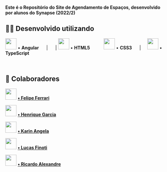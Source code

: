 **Este é o Repositório do Site de Agendamento de Espaços, desenvolvido por alunos do Synapse (2022/2)**


## 👨‍💻 Desenvolvido utilizando
<img src="https://cdn.jsdelivr.net/gh/devicons/devicon/icons/angularjs/angularjs-original.svg" height="35px">  •  **Angular** &nbsp;&nbsp;&nbsp;&nbsp; | 
&nbsp;&nbsp;&nbsp;&nbsp; | <img src="https://cdn.jsdelivr.net/gh/devicons/devicon/icons/html5/html5-original.svg" height="35px">  •  **HTML5** &nbsp;&nbsp;&nbsp;&nbsp; 
&nbsp;&nbsp;&nbsp;&nbsp; <img src="https://cdn.jsdelivr.net/gh/devicons/devicon/icons/css3/css3-original.svg" height="35px"> • **CSS3** &nbsp;&nbsp;&nbsp;&nbsp; | &nbsp;&nbsp;&nbsp;&nbsp;<img src="https://cdn.jsdelivr.net/gh/devicons/devicon/icons/typescript/typescript-original.svg" height="35px"> • **TypeScript**

<br>

## 🤝 Colaboradores

<img src="https://avatars.githubusercontent.com/u/78982963?s=64&v=4" height="35px"> **[ • Felipe Ferrari](https://github.com/felipeferrari22 " • Felipe Ferrari")**

<img src="https://avatars.githubusercontent.com/u/98772195?v=4" height="35px"> **[ • Henrique Garcia](https://github.com/rikegb " • Henrique Garcia")**

<img src="https://avatars.githubusercontent.com/u/79113693?v=4" height="35px"> **[ • Karin Angela](https://github.com/KarinAngela " • Karin Angela")**

<img src="https://avatars.githubusercontent.com/u/105088725?v=4" height="35px"> **[ • Lucas Finoti](https://github.com/lucasfinotirodrigues " • Lucas Finoti")**

<img src="https://avatars.githubusercontent.com/u/111604032?v=4" height="35px"> **[ • Ricardo Alexandre](https://github.com/Ricardoxt1 " • Ricardo Alexandre")**


